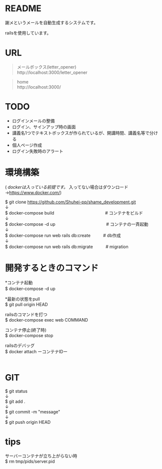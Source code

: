 # README

謝メというメールを自動生成するシステムです。

railsを使用しています。  
  

# URL  
> メールボックス(letter_opener)  
> http://localhost:3000/letter_opener  

> home  
> http://localhost:3000/

# TODO

* ログインメールの整備  
* ログイン、サインアップ時の画面  　
* 講義名1つでテキストボックスが作られているが、開講時間、講義名等で分ける  
* 個人ページ作成  
* ログイン失敗時のアラート

# 環境構築  

( *dockerは入っている前提です。* 入ってない場合はダウンロード →https://www.docker.com/)

$ git clone https://github.com/Shuhei-pp/shame_development.git  
↓  
$ docker-compose build　　　　　　　　　　　　# コンテナをビルド  
↓  
$ docker-compose -d up　　　　　　　　　　　　# コンテナの一斉起動  
↓  
$ docker-compose run web rails db:create　　　# db作成  
↓  
$ docker-compose run web rails db:migrate　　　# migration  

# 開発するときのコマンド  
  
*コンテナ起動  
$ docker-compose -d up　　
  
*最新の状態をpull  
$ git pull origin HEAD  

railsのコマンドを打つ  
$ docker-compose exec web COMMAND  
  
コンテナ停止(終了時)  
$ docker-compose stop 
  
railsのデバッグ  
$ docker attach ーコンテナIDー  
　　
# GIT

$ git status   
↓  
$ git add .    
↓  
$ git commit -m "message"  
↓  
$ git push origin HEAD   

# tips

サーバーコンテナが立ち上がらない時  
$ rm tmp/pids/server.pid  
